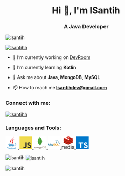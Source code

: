 <h1 align="center">Hi 👋, I'm lSantih</h1>
<h3 align="center">A Java Developer</h3>

<p align="left"> <img src="https://komarev.com/ghpvc/?username=lsantih&label=Profile%20views&color=0e75b6&style=flat" alt="lsantih" /> </p>

<p align="left"> <a href="https://twitter.com/lsantihh" target="blank"><img src="https://img.shields.io/twitter/follow/lsantihh?logo=twitter&style=for-the-badge" alt="lsantihh" /></a> </p>

- 🔭 I’m currently working on [DevRoom](http://discord.gg/devroom)

- 🌱 I’m currently learning **Kotlin**

- 💬 Ask me about **Java, MongoDB, MySQL**

- 📫 How to reach me **lsantihdev@gmail.com**

<h3 align="left">Connect with me:</h3>
<p align="left">
<a href="https://twitter.com/lsantihh" target="blank"><img align="center" src="https://raw.githubusercontent.com/rahuldkjain/github-profile-readme-generator/master/src/images/icons/Social/twitter.svg" alt="lsantihh" height="30" width="40" /></a>
</p>

<h3 align="left">Languages and Tools:</h3>
<p align="left"> <a href="https://www.java.com" target="_blank" rel="noreferrer"> <img src="https://raw.githubusercontent.com/devicons/devicon/master/icons/java/java-original.svg" alt="java" width="40" height="40"/> </a> <a href="https://developer.mozilla.org/en-US/docs/Web/JavaScript" target="_blank" rel="noreferrer"> <img src="https://raw.githubusercontent.com/devicons/devicon/master/icons/javascript/javascript-original.svg" alt="javascript" width="40" height="40"/> </a> <a href="https://www.mongodb.com/" target="_blank" rel="noreferrer"> <img src="https://raw.githubusercontent.com/devicons/devicon/master/icons/mongodb/mongodb-original-wordmark.svg" alt="mongodb" width="40" height="40"/> </a> <a href="https://www.mysql.com/" target="_blank" rel="noreferrer"> <img src="https://raw.githubusercontent.com/devicons/devicon/master/icons/mysql/mysql-original-wordmark.svg" alt="mysql" width="40" height="40"/> </a> <a href="https://redis.io" target="_blank" rel="noreferrer"> <img src="https://raw.githubusercontent.com/devicons/devicon/master/icons/redis/redis-original-wordmark.svg" alt="redis" width="40" height="40"/> </a> <a href="https://www.typescriptlang.org/" target="_blank" rel="noreferrer"> <img src="https://raw.githubusercontent.com/devicons/devicon/master/icons/typescript/typescript-original.svg" alt="typescript" width="40" height="40"/> </a> </p>

<p><img align="left" src="https://github-readme-stats.vercel.app/api/top-langs?username=lsantih&show_icons=true&locale=en&layout=compact" alt="lsantih" /></p>

<p>&nbsp;<img align="center" src="https://github-readme-stats.vercel.app/api?username=lsantih&show_icons=true&locale=en" alt="lsantih" /></p>

<p><img align="center" src="https://github-readme-streak-stats.herokuapp.com/?user=lsantih&" alt="lsantih" /></p>
